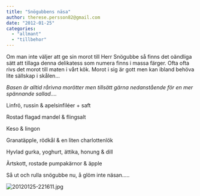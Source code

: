 ```yaml
---
title: "Snögubbens näsa"
author: therese.persson82@gmail.com
date: "2012-01-25"
categories: 
  - "allmant"
  - "tillbehor"
---
```


Om man inte väljer att ge sin morot till Herr Snögubbe så finns det oändliga sätt att tillaga denna delikatess som numera finns i massa färger. Ofta ofta rivs det morot till maten i vårt kök. Morot i sig är gott men kan ibland behöva lite sällskap i skålen...

_Basen är alltid rårivna morötter men tillsätt gärna nedanstående för en mer spännande sallad...._

Linfrö, russin & apelsinfiléer + saft

Rostad flagad mandel & flingsalt

Keso & lingon

Granatäpple, rödkål & en liten charlottenlök

Hyvlad gurka, yoghurt, ättika, honung & dill

Ärtskott, rostade pumpakärnor & äpple

Så ut och rulla snögubbe nu, å glöm inte näsan.....

  
  
![20120125-221611.jpg](/static/img/20120125-221611.jpg)
